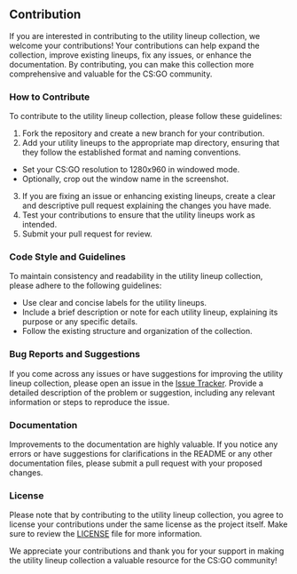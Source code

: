 ## Contribution

If you are interested in contributing to the utility lineup collection, we welcome your contributions! Your contributions can help expand the collection, improve existing lineups, fix any issues, or enhance the documentation. By contributing, you can make this collection more comprehensive and valuable for the CS:GO community.

### How to Contribute

To contribute to the utility lineup collection, please follow these guidelines:

1. Fork the repository and create a new branch for your contribution.
2. Add your utility lineups to the appropriate map directory, ensuring that they follow the established format and naming conventions.
- Set your CS:GO resolution to 1280x960 in windowed mode.
- Optionally, crop out the window name in the screenshot.
3. If you are fixing an issue or enhancing existing lineups, create a clear and descriptive pull request explaining the changes you have made.
4. Test your contributions to ensure that the utility lineups work as intended.
5. Submit your pull request for review.

### Code Style and Guidelines

To maintain consistency and readability in the utility lineup collection, please adhere to the following guidelines:

- Use clear and concise labels for the utility lineups.
- Include a brief description or note for each utility lineup, explaining its purpose or any specific details.
- Follow the existing structure and organization of the collection.

### Bug Reports and Suggestions

If you come across any issues or have suggestions for improving the utility lineup collection, please open an issue in the [Issue Tracker](https://github.com/SigmaSkid/csgo-utility/issues). Provide a detailed description of the problem or suggestion, including any relevant information or steps to reproduce the issue.

### Documentation

Improvements to the documentation are highly valuable. If you notice any errors or have suggestions for clarifications in the README or any other documentation files, please submit a pull request with your proposed changes.

### License

Please note that by contributing to the utility lineup collection, you agree to license your contributions under the same license as the project itself. Make sure to review the [LICENSE](LICENSE) file for more information.

We appreciate your contributions and thank you for your support in making the utility lineup collection a valuable resource for the CS:GO community!
